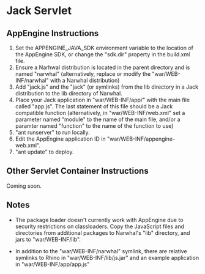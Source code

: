 Jack Servlet
============

AppEngine Instructions
----------------------

1. Set the APPENGINE_JAVA_SDK environment variable to the location of the AppEngine SDK, or change the "sdk.dir" property in the build.xml file.
2. Ensure a Narhwal distribution is located in the parent directory and is named "narwhal" (alternatively, replace or modify the "war/WEB-INF/narwhal" with a Narwhal distribution)
3. Add "jack.js" and the "jack" (or symlinks) from the lib directory in a Jack distribution to the lib directory of Narwhal.
4. Place your Jack application in "war/WEB-INF/app/" with the main file called "app.js". The last statement of this file should be a Jack compatible function (alternatively, in "war/WEB-INF/web.xml" set a parameter named "module" to the name of the main file, and/or a paramter named "function" to the name of the function to use)
5. "ant runserver" to run locally.
6. Edit the AppEngine application ID in "war/WEB-INF/appengine-web.xml".
7. "ant update" to deploy.

Other Servlet Container Instructions
------------------------------------

Coming soon.

Notes
-----

* The package loader doesn't currently work with AppEngine due to security restrictions on classloaders. Copy the JavaScript files and directories from additional packages to Narwhal's "lib" directory, and jars to "war/WEB-INF/lib".

* In addition to the "war/WEB-INF/narwhal" symlink, there are relative symlinks to Rhino in "war/WEB-INF/lib/js.jar" and an example application in "war/WEB-INF/app/app.js"